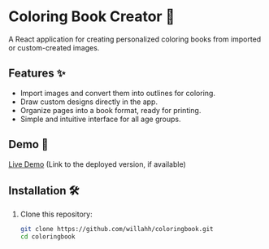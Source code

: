 # Coloring Book Creator 🎨

A React application for creating personalized coloring books from imported or custom-created images.

## Features ✨
- Import images and convert them into outlines for coloring.
- Draw custom designs directly in the app.
- Organize pages into a book format, ready for printing.
- Simple and intuitive interface for all age groups.

## Demo 🚀
[Live Demo](#) (Link to the deployed version, if available)

## Installation 🛠️

1. Clone this repository:
   ```bash
   git clone https://github.com/willahh/coloringbook.git
   cd coloringbook
